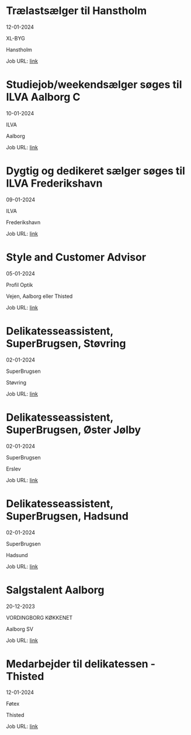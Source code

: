 # Trælastsælger til Hanstholm
12-01-2024

XL-BYG

Hanstholm

Job URL: [link](https://app.elvium.com/da/positions/24564/job_posting?referer_host=www.jobindex.dk)


# Studiejob/weekendsælger søges til ILVA Aalborg C
10-01-2024

ILVA

Aalborg

Job URL: [link](https://ilva.youngcrm.com/jobportal/9294)


# Dygtig og dedikeret sælger søges til ILVA Frederikshavn
09-01-2024

ILVA

Frederikshavn

Job URL: [link](https://ilva.youngcrm.com/jobportal/9285)


# Style and Customer Advisor
05-01-2024

Profil Optik

Vejen, Aalborg eller Thisted

Job URL: [link](https://job.profiloptik.dk/jobs/2791576-style-and-customer-advisor)


# Delikatesseassistent, SuperBrugsen, Støvring
02-01-2024

SuperBrugsen

Støvring

Job URL: [link](https://jobs.coop.dk/job/Delikatesseassistent%2C-SuperBrugsen%2C-St%C3%B8vring/785217102/)


# Delikatesseassistent, SuperBrugsen, Øster Jølby
02-01-2024

SuperBrugsen

Erslev

Job URL: [link](https://jobs.coop.dk/job/Delikatesseassistent%2C-SuperBrugsen%2C-%C3%98ster-J%C3%B8lby/785216702/)


# Delikatesseassistent, SuperBrugsen, Hadsund
02-01-2024

SuperBrugsen

Hadsund

Job URL: [link](https://jobs.coop.dk/job/Delikatesseassistent%2C-SuperBrugsen%2C-Hadsund/785211502/)


# Salgstalent Aalborg
20-12-2023

VORDINGBORG KØKKENET

Aalborg SV

Job URL: [link](https://app.jobmatchprofile.com/gxcdrk/vordingborg-kokkenet-as/a3xaf2/salgstalent-aalborg)


# Medarbejder til delikatessen - Thisted
12-01-2024

Føtex

Thisted

Job URL: [link](https://www.ungarbejde.dk/jobs/medarbejder-til-delikatessen-thisted-67605)



